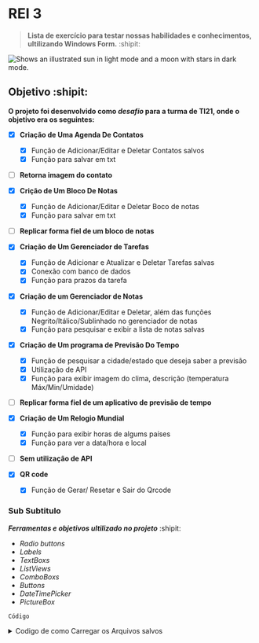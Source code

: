 # REI 3 
> **Lista de exercício para testar nossas habilidades e conhecimentos, ultilizando Windows Form.** :shipit:
 
> <picture>
  <source media="(prefers-color-scheme: dark)" srcset="https://user-images.githubusercontent.com/25423296/163456776-7f95b81a-f1ed-45f7-b7ab-8fa810d529fa.png">
  <source media="(prefers-color-scheme: light)" srcset="https://user-images.githubusercontent.com/25423296/163456779-a8556205-d0a5-45e2-ac17-42d089e3c3f8.png">
  <img alt="Shows an illustrated sun in light mode and a moon with stars in dark mode." src="https://user-images.githubusercontent.com/25423296/163456779-a8556205-d0a5-45e2-ac17-42d089e3c3f8.png">
</picture>

## Objetivo :shipit:

**O projeto foi desenvolvido como _desafio_ para a turma de TI21, onde o objetivo era os seguintes:**

- [x] **Criação de Uma Agenda De Contatos**
  - [x] Função de Adicionar/Editar e Deletar Contatos salvos
  - [x] Função para salvar em txt   
- [ ] **Retorna imagem do contato**

- [x] **Crição de Um Bloco De Notas**
  - [x] Função de Adicionar/Editar e Deletar Boco de notas
  - [x] Função para salvar em txt
- [ ] **Replicar forma fiel de um bloco de notas**

- [x] **Criação de Um Gerenciador de Tarefas**
  - [x] Função de Adicionar e Atualizar e Deletar Tarefas salvas
  - [x] Conexão com banco de dados
  - [x] Função para prazos da tarefa      

- [x] **Criação de um Gerenciador de Notas**
  - [x] Função de Adicionar/Editar e Deletar, além das funções Negrito/Itálico/Sublinhado no gerenciador de notas
  - [x] Função para pesquisar e exibir a lista de notas salvas
     
- [x] **Criação de Um programa de Previsão Do Tempo**
  - [x] Função de pesquisar a cidade/estado que deseja saber a previsão
  - [x] Utilização de API
  - [x] Função para exibir imagem do clima, descrição (temperatura Máx/Min/Umidade)
- [ ] **Replicar forma fiel de um aplicativo de previsão de tempo**

- [x] **Criação de Um Relogio Mundial**
  - [x] Função para exibir horas de algums países 
  - [x] Função para ver a data/hora e local
- [ ] **Sem utilização de API**
     
- [x] **QR code**
  - [x] Função de Gerar/ Resetar e Sair do Qrcode

          
### Sub Subtitulo

   ***Ferramentas e objetivos ultilizado no projeto*** :shipit:
-  *Radio buttons*
-  *Labels*
-  *TextBoxs*
-  *ListViews*
-  *ComboBoxs*
-  *Buttons*
-  *DateTimePicker*
-  *PictureBox*

  
` Código `
<details>
  
  <summary>Codigo de como Carregar os Arquivos salvos</summary>
  
    if (File.Exists("nomes.txt"))
    {
        string[] nomes = File.ReadAllLines("nomes.txt");
        string[] numeros = File.ReadAllLines("numeros.txt");

        for (int i = 0; i < nomes.Length; i++)
        {
            ListViewItem item = new ListViewItem(nomes[i]);
            item.SubItems.Add(numeros[i]);
            listViewContatos.Items.Add(item);
        }
    }
  
<details>
  <summary>Imagems dos Programas</summary>
 https://github.com/Arrowaaa/Rei-3/commit/d71e473e01b8268dee46424c11e7461ab172eb9a

   
<details>
<summary>Link do API ultilizado no exercício de previsão de tempo </summary>
https://openweathermap.org/api



